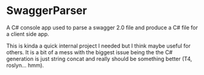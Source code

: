 # SwaggerParser
A C# console app used to parse a swagger 2.0 file and produce a C# file for a client side app.

This is kinda a quick internal project I needed but I think maybe useful for others. It is a bit of a mess with the biggest 
issue being the the C# generation is just string concat and really should be something better (T4, roslyn... hmm).

